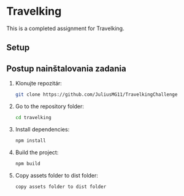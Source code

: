# Travelking
This is a completed assignment for Travelking.


## Setup
## Postup nainštalovania zadania

1. Klonujte repozitár:
   ```bash
   git clone https://github.com/JuliusMG11/TravelkingChallenge
   ```

2. Go to the repository folder:
   ```bash
   cd travelking
   ```

3. Install dependencies:
   ```bash
   npm install
   ```

4. Build the project:
   ```bash
   npm build
   ```

5. Copy assets folder to dist folder:
   ```bash
   copy assets folder to dist folder
   ```

